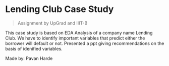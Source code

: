# Lending Club Case Study
> Assignment by UpGrad and IIIT-B

This case study is based on EDA Analysis of a company name Lending Club. We have to identify important variables that predict 
either the borrower will default or not. Presented a ppt giving recommendations on the basis of idenified variables.

Made by:
Pavan Harde
